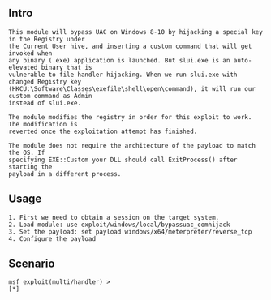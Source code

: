 ## Intro

	This module will bypass UAC on Windows 8-10 by hijacking a special key in the Registry under
	the Current User hive, and inserting a custom command that will get invoked when
	any binary (.exe) application is launched. But slui.exe is an auto-elevated binary that is
	vulnerable to file handler hijacking. When we run slui.exe with changed Registry key
	(HKCU:\Software\Classes\exefile\shell\open\command), it will run our custom command as Admin
	instead of slui.exe.

	The module modifies the registry in order for this exploit to work. The modification is
	reverted once the exploitation attempt has finished.
	
	The module does not require the architecture of the payload to match the OS. If
	specifying EXE::Custom your DLL should call ExitProcess() after starting the
	payload in a different process.

## Usage
	
	1. First we need to obtain a session on the target system.
	2. Load module: use exploit/windows/local/bypassuac_comhijack
	3. Set the payload: set payload windows/x64/meterpreter/reverse_tcp
	4. Configure the payload

## Scenario

```
msf exploit(multi/handler) >
[*]
```
